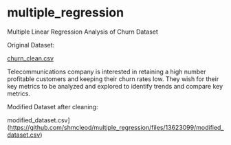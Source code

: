 # multiple_regression
Multiple Linear Regression Analysis of Churn Dataset

Original Dataset:

[churn_clean.csv](https://github.com/shmcleod/multiple_regression/files/13622992/churn_clean.csv)

Telecommunications company is interested in retaining a high number profitable customers and keeping their churn rates low. They wish for their key metrics to be analyzed and explored to identify trends and compare key metrics.

Modified Dataset after cleaning:

modified_dataset.csv](https://github.com/shmcleod/multiple_regression/files/13623099/modified_dataset.csv)


